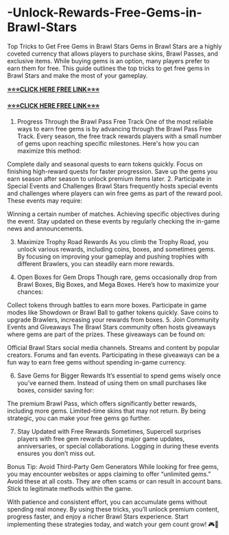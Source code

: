 # -Unlock-Rewards-Free-Gems-in-Brawl-Stars
Top Tricks to Get Free Gems in Brawl Stars
Gems in Brawl Stars are a highly coveted currency that allows players to purchase skins, Brawl Passes, and exclusive items. While buying gems is an option, many players prefer to earn them for free. This guide outlines the top tricks to get free gems in Brawl Stars and make the most of your gameplay.

**[⭐⭐⭐CLICK HERE FREE LINK⭐⭐⭐](https://tinyurl.com/brawlstarsfreegems2025)**

**[⭐⭐⭐CLICK HERE FREE LINK⭐⭐⭐](https://tinyurl.com/brawlstarsfreegems2025)**


1. Progress Through the Brawl Pass Free Track
One of the most reliable ways to earn free gems is by advancing through the Brawl Pass Free Track. Every season, the free track rewards players with a small number of gems upon reaching specific milestones. Here's how you can maximize this method:

Complete daily and seasonal quests to earn tokens quickly.
Focus on finishing high-reward quests for faster progression.
Save up the gems you earn season after season to unlock premium items later.
2. Participate in Special Events and Challenges
Brawl Stars frequently hosts special events and challenges where players can win free gems as part of the reward pool. These events may require:

Winning a certain number of matches.
Achieving specific objectives during the event.
Stay updated on these events by regularly checking the in-game news and announcements.

3. Maximize Trophy Road Rewards
As you climb the Trophy Road, you unlock various rewards, including coins, boxes, and sometimes gems. By focusing on improving your gameplay and pushing trophies with different Brawlers, you can steadily earn more rewards.

4. Open Boxes for Gem Drops
Though rare, gems occasionally drop from Brawl Boxes, Big Boxes, and Mega Boxes. Here’s how to maximize your chances:

Collect tokens through battles to earn more boxes.
Participate in game modes like Showdown or Brawl Ball to gather tokens quickly.
Save coins to upgrade Brawlers, increasing your rewards from boxes.
5. Join Community Events and Giveaways
The Brawl Stars community often hosts giveaways where gems are part of the prizes. These giveaways can be found on:

Official Brawl Stars social media channels.
Streams and content by popular creators.
Forums and fan events.
Participating in these giveaways can be a fun way to earn free gems without spending in-game currency.

6. Save Gems for Bigger Rewards
It’s essential to spend gems wisely once you’ve earned them. Instead of using them on small purchases like boxes, consider saving for:

The premium Brawl Pass, which offers significantly better rewards, including more gems.
Limited-time skins that may not return.
By being strategic, you can make your free gems go further.

7. Stay Updated with Free Rewards
Sometimes, Supercell surprises players with free gem rewards during major game updates, anniversaries, or special collaborations. Logging in during these events ensures you don’t miss out.

Bonus Tip: Avoid Third-Party Gem Generators
While looking for free gems, you may encounter websites or apps claiming to offer “unlimited gems.” Avoid these at all costs. They are often scams or can result in account bans. Stick to legitimate methods within the game.

With patience and consistent effort, you can accumulate gems without spending real money. By using these tricks, you’ll unlock premium content, progress faster, and enjoy a richer Brawl Stars experience. Start implementing these strategies today, and watch your gem count grow! 🎮💎
